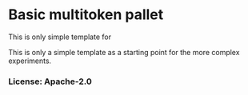 # Basic multitoken pallet

This is only simple template for 

This is only a simple template as a starting point for the more complex experiments.

### License: Apache-2.0